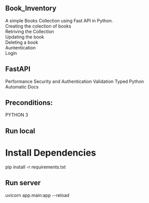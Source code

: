 ## Book_Inventory
A simple Books Collection using Fast API in Python.<br/>Creating the colection of books<br/>Retriving the Collection<br/>Updating the book<br/>Deleting a book
<br/>Auntentication
<br/>Login


## FastAPI
Performance
Security and Authentication
Validation
Typed Python
Automatic Docs

## Preconditions:
PYTHON 3

## Run local
# Install Dependencies
pip install -r requirements.txt

## Run server
uvicorn app.main:app --reload
